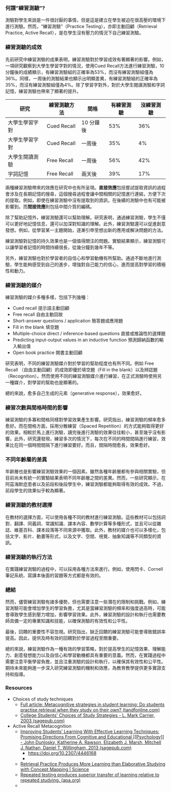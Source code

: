 ### 何謂”練習測驗”?

測驗對學生來說是一件很討厭的事情，但是這是建立在學生被迫在很高壓的環境下進行測驗。然而，“練習測驗”（Practice Testing），亦即主動回顧（Retrieval Practice, Active Recall），是在學生沒有壓力的情況下自己練習測驗。

### 練習測驗的成效

先前研究中練習測驗的成果表明，練習測驗對於學習成效有著顯著的影響。例如，一項研究觀察到大學生學習字對的情況，使用Cued Recall方法進行練習測驗，10分鐘後的成績顯示，有練習測驗組的正確率為53%，而沒有練習測驗組僅為36%。同樣，一周後的測驗結果也顯示出明顯差異，有練習測驗組的正確率為35%，而沒有練習測驗組僅為4%。除了學習字對外，對於大學生閱讀測驗和字詞記憶，練習測驗也帶來了顯著的提升。

|研究|練習測驗方法|間格|有練習測驗|沒練習測驗|
|---|---|---|---|---|
|大學生學習字對|Cued Recall|10 分鐘後|53%|36%|
|大學生學習字對|Cued Recall|一周後|35%|4%|
|大學生閱讀測驗|Free Recall|一周後|56%|42%|
|字詞記憶|Free Recall|兩天後|39%|17%|

兩種練習測驗帶來的效應在研究中也有所呈現。**直接效應**包括嘗試提取資訊的過程會涉及在長期記憶的搜尋，這個搜尋過程會讓中間相關的記憶進行連結，方便下次的提取。例如，即使在練習測驗中沒有提取到的資訊，在後續的測驗中也有可能被影響到。而**間接效應**則包括中間介質的編碼。

除了幫助記憶外，練習測驗還可以幫助理解。研究表明，通過練習測驗，學生不僅可以更好地記憶信息，還可以加深對知識的理解。此外，練習測驗還可以促進創意發想。例如，從學習某一主題開始，逐漸引申至想出新的應用或解決問題的方法。

練習測驗對記憶的持久效果也是一個值得關注的問題。實驗結果顯示，練習測驗可以讓學習者記憶的時間持續很長，從幾分鐘到幾年不等。

另外，練習測驗也對於學習者的自信心和學習動機有所幫助。通過不斷地進行測驗，學生能夠感受到自己的進步，增強對自己能力的信心，進而提高對學習的積極性和動力。

### 練習測驗的媒介

練習測驗的媒介多種多樣，包括下列幾種：

- Cued recall 提示語主動回顧
- Free recall 自由主動回故
- Short-answer questions / application 簡答題或應用題
- Fill in the blank 填空題
- Multiple-choice direct / inference-based questions 直接或推論性的選擇題
- Predicting input-output values in an inductive function 預測歸納函數的輸入輸出值
- Open book practice 開書主動回顧

研究表明，不同的練習測驗媒介對於學習的幫助程度也有所不同。例如 Free Recall （自由主動回顧）的成效即優於填空題（Fill in the blank）以及辨認題（Recognition）。然而使用不同的練習測驗媒介進行練習，在正式測驗時使用另一種媒介，對學習的幫助也是顯著的。

總的來說，愈多自己生成的元素（generative response），效果愈好。

### 練習次數與間格時間的影響

練習測驗的多寡和間格同樣對學習效果產生影響。研究指出，練習測驗的頻率愈多愈好。而在間格方面，採用分散練習（Spaced Repetition）的方式能夠取得更好的效果。相較於馬上進行測驗，讀完後進行測驗的效果往往較小，甚至幾乎沒有影響。此外，研究還發現，練習多次的情況下，每次在不同的時間間隔進行練習，效果比在同一個時間間隔下進行練習要好。而且，間隔時間愈長，效果愈好。

### 不同年齡層的差異

年齡層也是影響練習測驗效果的一個因素。雖然各種年齡層都有參與相關實驗，但目前尚未有統一的實驗結果表明不同年齡層之間的差異。然而，一些研究顯示，在阿茲海默症患者以及前段和後段學生中，練習測驗都能夠取得有效的成效。不過，前段學生的效果似乎較為顯著。

### 練習測驗的教材選擇

在教材的選擇方面，可以使用各種不同的教材進行練習測驗。這些教材可以包括詞對、翻譯、同義詞、常識知識、課本內容、數學計算等多種形式，並且可以從雜誌、維基百科、課本段落等不同來源中獲取。此外，教材的媒介也可以多樣化，包括文字、影片、動畫等形式，以及文字、空間、視覺、抽象知識等不同類型的資訊。

### 練習測驗的執行方法

在實踐練習測驗的過程中，可以採用各種方法來進行。例如，使用閃卡、Cornell筆記系統、寫課本後面的習題等方式都是有效的。

### 總結

然而，儘管練習測驗有諸多優勢，但也需要注意一些潛在的限制和挑戰。例如，練習測驗可能會增加學生的學習負擔，尤其是當練習測驗的頻率和強度過高時，可能會導致學生感到壓力增加，影響學習效果。此外，練習測驗的設計和執行也需要教師具備一定的專業知識和技能，以確保測驗的有效性和公平性。

最後，回饋的重要性不容忽視。研究指出，缺乏回饋的練習測驗可能會導致錯誤率提高。因此，提供及時有效的回饋對於學習過程至關重要。

總的來說，練習測驗作為一種有效的學習策略，對於提高學生的記憶效果、理解能力、創意發想能力以及自信心和學習動機都具有重要的意義。然而，在實踐過程中需要注意平衡學習負擔，並且注重測驗的設計和執行，以確保其有效性和公平性。期待未來能夠進一步深入研究練習測驗的機制和效應，為教育教學提供更多實證支持和指導。
### Resources
- Choices of study techniques
	- [Full article: Metacognitive strategies in student learning: Do students practise retrieval when they study on their own? (tandfonline.com)](https://www.tandfonline.com/doi/full/10.1080/09658210802647009)
	- [College Students' Choices of Study Strategies - L. Mark Carrier, 2003 (sagepub.com)](https://journals.sagepub.com/doi/abs/10.2466/pms.2003.96.1.54)
- Active Recall Metacognition
	- [Improving Students’ Learning With Effective Learning Techniques: Promising Directions From Cognitive and Educational [[Psychology]] - John Dunlosky, Katherine A. Rawson, Elizabeth J. Marsh, Mitchell J. Nathan, Daniel T. Willingham, 2013 (sagepub.com)](https://journals.sagepub.com/doi/full/10.1177/1529100612453266)
		- https://doi.org/10.2307/4446168
		- 
	- [Retrieval Practice Produces More Learning than Elaborative Studying with Concept Mapping | Science](https://www.science.org/doi/full/10.1126/science.1199327)
	- [Repeated testing produces superior transfer of learning relative to repeated studying. (apa.org)](https://psycnet.apa.org/doiLanding?doi=10.1037%2Fa0019902)
	- 